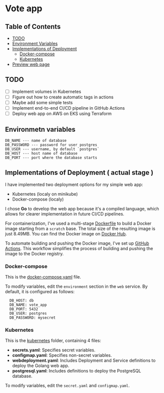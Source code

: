 # Vote app

## Table of Contents

- [TODO](#todo)
- [Environment Variables](#environment-variables)
- [Implementations of Deployment](#implementations-of-deployment)
  - [Docker-compose](#docker-compose)
  - [Kubernetes](#kubernetes)
- [Preview web page](#preview)

## TODO

- [ ] Implement volumes in Kubernetes
- [ ] Figure out how to create automatic tags in actions
- [ ] Maybe add some simple tests
- [ ] Implement end-to-end CI/CD pipeline in GitHub Actions
- [ ] Deploy web app on AWS on EKS using Terraform

## Environmetn variables

    DB_NAME --- name of database
    DB_PASSWORD --- password for user postgres
    DB_USER --- username, by default `postgres`
    DB_HOST --- host name of database
    DB_PORT --- port where the database starts

## Implementations of Deployment ( actual stage )

I have implemented two deployment options for my simple web app:

- Kubernetes (localy on minikube)
- Docker-compose (localy)

I chose **Go** to develop the web app because it's a compiled language, which allows for clearer implementation in future CI/CD pipelines.

For containerization, I've used a multi-stage [Dockerfile](https://github.com/Mikitasz/Vote-app-DevOps-/blob/main/Dockerfile) to build a Docker image starting from a `scratch` base. The total size of the resulting image is just 8.49MB. You can find the Docker image on [Docker Hub](https://hub.docker.com/repository/docker/mikitasz/golang-vote-app/general).

To automate building and pushing the Docker image, I've set up [GitHub Actions](https://github.com/Mikitasz/Vote-app-DevOps-/blob/main/.github/workflows/publish.yaml). This workflow simplifies the process of building and pushing the image to the Docker registry.

### Docker-compose

This is the [docker-compose.yaml](https://github.com/Mikitasz/Vote-app-DevOps-/blob/main/docker-compose.yaml) file.

To modify variables, edit the `environment` section in the `web` service. By default, it is configured as follows:

      DB_HOST: db
      DB_NAME: vote_app
      DB_PORT: 5432
      DB_USER: postgres
      DB_PASSWORD: mysecret

### Kubernetes

This is the [kubernetes](https://github.com/Mikitasz/Vote-app-DevOps-/tree/main/kubernetes) folder, containing 4 files:

- **secrets.yaml**: Specifies secret variables.
- **configmap.yaml**: Specifies non-secret variables.
- **webdeployment.yaml**: Includes Deployment and Service definitions to deploy the Golang web app.
- **postgresql.yaml**: Includes definitions to deploy the PostgreSQL database.

To modify variables, edit the `secret.yaml` and `configmap.yaml`.
